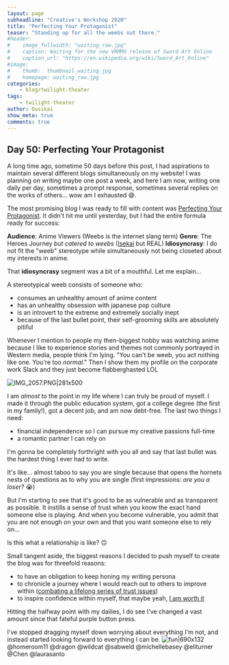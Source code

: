 ```yaml
---
layout: page
subheadline: "Creative's Workshop 2020"
title: "Perfecting Your Protagonist"
teaser: "Standing up for all the weebs out there."
#header:
#    image_fullwidth: "waiting_raw.jpg"
#    caption: Waiting for the new VRMMO release of Sword Art Online
#    caption_url: "https://en.wikipedia.org/wiki/Sword_Art_Online"
#image:
#    thumb:  thumbnail_waiting.jpg
#    homepage: waiting_raw.jpg
categories:
    - blog/twilight-theater
tags:
    - twilight-theater
author: Ousikai
show_meta: true
comments: true
---
```

## Day 50: Perfecting Your Protagonist
A long time ago, sometime 50 days before this post, I had aspirations to maintain several different blogs simultaneously on my website! I was planning on writing maybe one post a week, and here I am now, writing one daily per day, sometimes a prompt response, sometimes several replies on the works of others... wow am I exhausted :sweat_smile:.  

The most promising blog I was ready to fill with content was [Perfecting Your Protagonist](https://atemosta.com/blog/perfecting-your-protagonist/). It didn't hit me until yesterday, but I had the entire formula ready for success:

**Audience**: Anime Viewers (Weebs is the internet slang term)
**Genre**:  The Heroes Journey *but catered to weebs* ([Isekai](https://pro2.akimbo.com/t/my-life-as-a-refrigerator/33307) but REAL)
**Idiosyncrasy**: I do not fit the "weeb" stereotype while simultaneously not being closeted about my interests in anime.

That **idiosyncrasy** segment was a bit of a mouthful. Let me explain...

A stereotypical weeb consists of someone who:

* consumes an unhealthy amount of anime content
* has an unhealthy obsession with japanese pop culture 
* is an introvert to the extreme and extremely socially inept 
* because of the last bullet point, their self-grooming skills are absolutely pitiful

Whenever I mention to people my then-biggest hobby was watching anime because I like to experience stories and themes not commonly portrayed in Western media, people think I'm lying. "You can't be weeb, you act nothing like one. You're too *normal*." Then I show them my profile on the corporate work Slack and they just become flabberghasted LOL

![IMG_2057.PNG|281x500](upload://4IRl1fXbz7JsmUmopeGrpRqxYAZ.jpeg) 

I am *almost* to the point in my life where I can truly be proud of myself. I made it through the public education system, got a college degree (the first in my family!), got a decent job, and am now debt-free. The last two things I need:

* financial independence so I can pursue my creative passions full-time
* a romantic partner I can rely on 

I'm gonna be completely forthright with you all and say that last bullet was the hardest thing I ever had to write.

It's like... almost taboo to say you are single because that opens the hornets nests of questions as to why you are single (first impressions: *are you a loser?* :sob:) 

But I'm starting to see that it's good to be as vulnerable and as transparent as possible. It instills a sense of trust when you know the exact hand someone else is playing. And when you become vulnerable, you admit that you are not enough on your own and that you want someone else to rely on...

Is this what a relationship is like? :upside_down_face: 

Small tangent aside, the biggest reasons I decided to push myself to create the blog was for threefold reasons:

* to have an obligation to keep honing my writing persona
* to chronicle a journey where I would reach out to others to improve within ([combating a lifelong series of trust issues](https://pro2.akimbo.com/t/oscar-k-sandoval-rivera-dailies-tempest-crossing-begins/27179/187?u=mtfallsvr))
* to inspire confidence within myself, that maybe yeah, [I am worth it](https://pro2.akimbo.com/t/laura-santo-dailies/26934/223?u=mtfallsvr)

Hitting the halfway point with my dailies, I do see I've changed a vast amount since that fateful purple button press. 

I've stopped dragging myself down worrying about everything I'm not, and instead started looking forward to everything I can be. 
![fun|690x132](upload://s9fwEH07BsfyD4L7oDX5ZsPOku2.png) 
@homeroom11 @dragon @wildcat @sabweld @michellebasey @eliturner @Chen @laurasanto